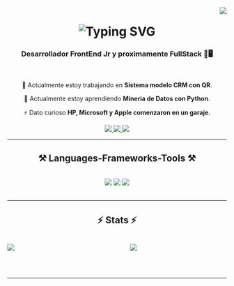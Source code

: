 <div align="center">
    <img align="right" src="https://visitor-badge.laobi.icu/badge?page_id=DeivMolina.DeivMolina" />
</div>

<h1 align="center">
    <img src="https://readme-typing-svg.herokuapp.com?font=Fira+Code&weight=700&size=24&pause=1000&color=FFFFFF&background=FFFFFF00&center=true&vCenter=true&random=false&width=440&lines=Hola%2C+Soy+Deivid+Molina+%F0%9F%96%A5%F0%9F%92%A5%F0%9F%92%A2" alt="Typing SVG" />
</h1>

<h3 align="center">Desarrollador FrontEnd Jr y proximamente FullStack 👑🖥️ </h3>

<br/>

<div align="center">
 
  🔭 Actualmente estoy trabajando en **Sistema modelo CRM con QR**.
   
   🌱 Actualmente estoy aprendiendo **Mineria de Datos con Python**.
  
  ⚡ Dato curioso **HP, Microsoft y Apple comenzaron en un garaje.**

 </div>
 
<div align="center"> 
  <a href="mailto:davidglezm2015@gmail.com">
    <img src="https://img.shields.io/badge/Gmail-333333?style=for-the-badge&logo=gmail&logoColor=red" />
  </a>
  <a href="https://www.linkedin.com/in/david-m-35957712a/" target="_blank">
    <img src="https://img.shields.io/badge/LinkedIn-0077B5?style=for-the-badge&logo=linkedin&logoColor=white" target="_blank" />
  </a>
  <a href="https://dm-series.com" target="_blank">
     <img src="https://img.shields.io/badge/Portfolio-FF5722?style=for-the-badge&logo=todoist&logoColor=white" target="_blank" /> <!-- sqlite, safari, google-chrome are other good icon options -->
  </a>
</div>

 <hr/>
 
<h2 align="center">⚒️ Languages-Frameworks-Tools ⚒️</h2>
<br/>
<div align="center">
    <img src="https://skillicons.dev/icons?i=html,css,sass,js,bootstrap,materialui,tailwind,react,vite" />
    <img src="https://skillicons.dev/icons?i=php,jquery,npm,laravel,mysql,postgres,mongodb,java,kotlin,express,nextjs,nodejs,py" />
    <img src="https://skillicons.dev/icons?i=vscode,github,codepen,figma,ps,pr,ae,ai,kali,autocad,arduino,eclipse,blender,aws" /><br>
</div>

<br/>
<hr/>

<h2 align="center">⚡ Stats ⚡</h2>
<br>

<div style="display: flex;">
<a href="https://github.com/anuraghazra/github-readme-stats" style="flex: 1; margin-right: 20px;">
    <img align="center" src="https://github-readme-stats.vercel.app/api/top-langs/?username=DeivMolina&langs_count=8&theme=dark" />
  </a>  
  <a href="https://github.com/anuraghazra/github-readme-stats" style="flex: 1; margin-left: 40px;">
    <img align="center" src="https://github-readme-stats.vercel.app/api?username=DeivMolina&show_icons=true&theme=dark" />
  </a>
  
</div>



<br/><br/>

<hr/>



